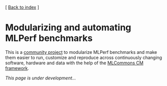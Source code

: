 [ [Back to index](README.md) ]

# Modularizing and automating MLPerf benchmarks

This is a [community project](../taskforce.md) 
to modularize MLPerf benchmarks and make them easier to run, customize and reproduce 
across continuously changing software, hardware and data
with the help of the [MLCommons CM framework](../README.md).

*This page is under development...*
